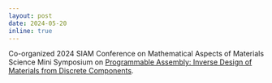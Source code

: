```yaml
---
layout: post
date: 2024-05-20
inline: true
---
```


Co-organized 2024 SIAM Conference on Mathematical Aspects of Materials Science Mini Symposium on [Programmable Assembly: Inverse Design of Materials from Discrete Components](https://meetings.siam.org/sess/dsp_programsess.cfm?SESSIONCODE=78958).

<!-- A simple inline announcement with Markdown emoji! :sparkles: :smile: -->

